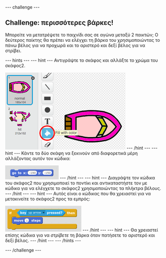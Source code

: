 \--- challenge \---

## Challenge: περισσότερες βάρκες!

Μπορείτε να μετατρέψετε το παιχνίδι σας σε αγώνα μεταξύ 2 παικτών; Ο δεύτερος παίκτης θα πρέπει να ελέγχει τη βάρκα του χρησιμοποιώντας το πάνω βέλος για να προχωρά και το αριστερό και δεξί βέλος για να στρίβει.

\--- hints \--- \--- hint \--- Αντιγράψτε το σκάφος και αλλάξτε το χρώμα του σκάφος2.

![στιγμιότυπο](images/boat-p2.png) \--- /hint \--- \--- hint \--- Κάντε τα δύο σκάφη να ξεκινούν από διαφορετικά μέρη αλλάζοντας αυτόν τον κώδικα:

![στιγμιότυπο](images/boat-p2start-blocks.png) \--- /hint \--- \--- hint \--- Διαγράψτε τον κώδικα του σκάφος2 που χρησιμοποιεί το ποντίκι και αντικαταστήστε τον με κώδικα για να ελέγχετε το σκάφος2 χρησιμοποιώντας τα πλήκτρα βέλους. \--- /hint \--- \--- hint \--- Αυτός είναι ο κώδικας που θα χρειαστεί για να μετακινείτε το σκάφος2 προς τα εμπρός:

![στιγμιότυπο](images/boat-p2forward-blocks.png) \--- /hint \--- \--- hint \--- Θα χρειαστεί επίσης κώδικα για να *στρίβετε* τη βάρκα όταν πατήσετε το αριστερό και δεξί βέλος. \--- /hint \--- \--- /hints \---

\--- /challenge \---